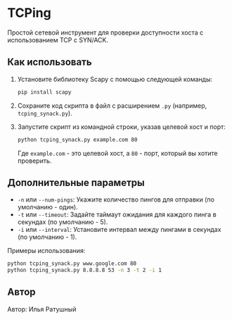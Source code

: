 # TCPing

Простой сетевой инструмент для проверки доступности хоста с использованием TCP с SYN/ACK.

## Как использовать

1. Установите библиотеку Scapy с помощью следующей команды:

    ```bash
    pip install scapy
    ```

2. Сохраните код скрипта в файл с расширением `.py` (например, `tcping_synack.py`).

3. Запустите скрипт из командной строки, указав целевой хост и порт:

    ```bash
    python tcping_synack.py example.com 80
    ```

    Где `example.com` - это целевой хост, а `80` - порт, который вы хотите проверить.

## Дополнительные параметры

- `-n` или `--num-pings`: Укажите количество пингов для отправки (по умолчанию - один).
- `-t` или `--timeout`: Задайте таймаут ожидания для каждого пинга в секундах (по умолчанию - 5).
- `-i` или `--interval`: Установите интервал между пингами в секундах (по умолчанию - 1).

Примеры использования:

```bash
python tcping_synack.py www.google.com 80
python tcping_synack.py 8.8.8.8 53 -n 3 -t 2 -i 1
```

## Автор

Автор: Илья Ратушный
